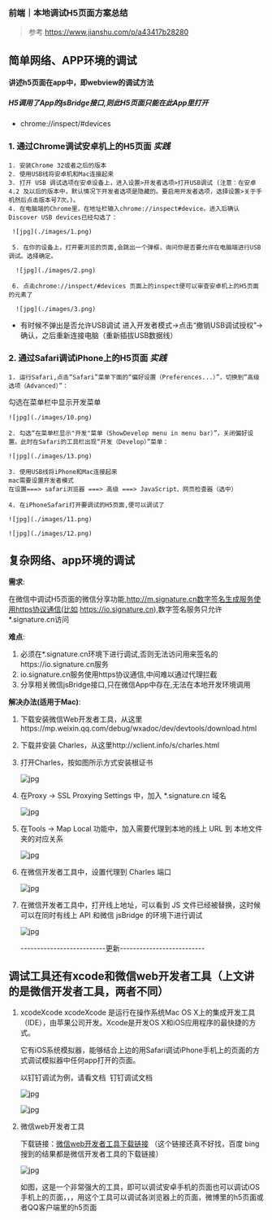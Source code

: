 ### 前端｜本地调试H5页面方案总结

> 参考 https://www.jianshu.com/p/a43417b28280

## 简单网络、APP环境的调试
#### 讲述h5页面在app中，即webview的调试方法
##### H5调用了App的jsBridge接口,则此H5页面只能在此App里打开
* chrome://inspect/#devices

### 1. 通过Chrome调试安卓机上的H5页面  *实践*
    1. 安装Chrome 32或者之后的版本
    2. 使用USB线将安卓机和Mac连接起来
    3. 打开 USB 调试选项在安卓设备上，进入设置>开发者选项>打开USB调试 (注意：在安卓 4.2 及以后的版本中，默认情况下开发者选项是隐藏的。要启用开发者选项，选择设置>关于手机然后点击版本号7次。)。
    4. 在电脑端的Chrome里，在地址栏输入chrome://inspect#device。进入后确认Discover USB devices已经勾选了：

     ![jpg](./images/1.png)

     5. 在你的设备上，打开要浏览的页面,会跳出一个弹框，询问你是否要允许在电脑端进行USB调试。选择确定。

      ![jpg](./images/2.png)

     6. 点击chrome://inspect/#devices 页面上的inspect便可以审查安卓机上的H5页面的元素了

      ![jpg](./images/3.png)

* 有时候不弹出是否允许USB调试
进入开发者模式→点击“撤销USB调试授权”→确认，之后重新连接电脑（重新插拔USB数据线）

### 2. 通过Safari调试iPhone上的H5页面 *实践*
    1. 运行Safari,点击“Safari”菜单下面的“偏好设置（Preferences...）”，切换到“高级选项（Advanced）”：
勾选在菜单栏中显示开发菜单

    ![jpg](./images/10.png)

    2. 勾选“在菜单栏显示"开发"菜单（ShowDevelop menu in menu bar）”，关闭偏好设置。此时在Safari的工具栏出现“开发（Develop）”菜单：

    ![jpg](./images/13.png)

    3. 使用USB线将iPhone和Mac连接起来
    mac需要设置开发者模式
    在设置===> safari浏览器 ===> 高级 ===> JavaScript、网页检查器（选中）

    4. 在iPhoneSafari打开要调试的H5页面,便可以调试了

    ![jpg](./images/11.png)

    ![jpg](./images/12.png)

## 复杂网络、app环境的调试

__需求__:

在微信中调试H5页面的微信分享功能,http://m.signature.cn数字签名生成服务使用https协议通信(比如 https://io.signature.cn),数字签名服务只允许*.signature.cn访问

__难点__:

1. 必须在*.signature.cn环境下进行调试,否则无法访问用来签名的https://io.signature.cn服务
2. io.signature.cn服务使用https协议通信,中间难以通过代理拦截
3. 分享相关微信jsBridge接口,只在微信App中存在,无法在本地开发环境调用

__解决办法(适用于Mac)__:

1. 下载安装微信Web开发者工具，从这里https://mp.weixin.qq.com/debug/wxadoc/dev/devtools/download.html

2. 下载并安装 Charles，从这里http://xclient.info/s/charles.html

3. 打开Charles，按如图所示方式安装根证书

    ![jpg](./images/110.png)

4. 在Proxy -> SSL Proxying Settings 中，加入 *.signature.cn 域名

    ![jpg](./images/111.png)

5. 在Tools ->  Map Local 功能中，加入需要代理到本地的线上 URL 到 本地文件夹的对应关系

    ![jpg](./images/112.png)

6. 在微信开发者工具中，设置代理到 Charles 端口

    ![jpg](./images/113.png)

7. 在微信开发者工具中，打开线上地址，可以看到 JS 文件已经被替换，这时候可以在同时有线上 API 和微信 jsBridge 的环境下进行调试

    ![jpg](./images/114.png)

    --------------------------更新--------------------------
## 调试工具还有xcode和微信web开发者工具（上文讲的是微信开发者工具，两者不同）

1. xcodeXcode
    xcodeXcode 是运行在操作系统Mac OS X上的集成开发工具（IDE），由苹果公司开发。Xcode是开发OS X和iOS应用程序的最快捷的方式。

    它有iOS系统模拟器，能够结合上边的用Safari调试iPhone手机上的页面的方式调试模拟器中任何app打开的页面。

    以钉钉调试为例，请看文档  钉钉调试文档

    ![jpg](./images/115.png)

    ![jpg](./images/116.png)
2. 微信web开发者工具

    下载链接：[微信web开发者工具下载链接](https://mp.weixin.qq.com/wiki?t=resource/res_main&id=mp1455784140)   （这个链接还真不好找，百度 bing搜到的结果都是微信开发者工具的下载链接）

    ![jpg](./images/117.png)

    如图，这是一个非常强大的工具，即可以调试安卓手机的页面也可以调试iOS手机上的页面，，，用这个工具可以调试各浏览器上的页面，微博里的h5页面或者QQ客户端里的h5页面


